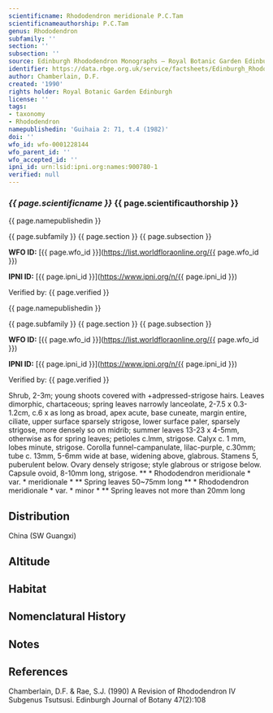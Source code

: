 ```yaml
---
scientificname: Rhododendron meridionale P.C.Tam
scientificnameauthorship: P.C.Tam
genus: Rhododendron
subfamily: ''
section: ''
subsection: ''
source: Edinburgh Rhododendron Monographs – Royal Botanic Garden Edinburgh
identifier: https://data.rbge.org.uk/service/factsheets/Edinburgh_Rhododendron_Monographs.xhtml
author: Chamberlain, D.F.
created: '1990'
rights holder: Royal Botanic Garden Edinburgh
license: ''
tags:
- taxonomy
- Rhododendron
namepublishedin: 'Guihaia 2: 71, t.4 (1982)'
doi: ''
wfo_id: wfo-0001228144
wfo_parent_id: ''
wfo_accepted_id: ''
ipni_id: urn:lsid:ipni.org:names:900780-1
verified: null
---
```

### _{{ page.scientificname }}_ {{ page.scientificauthorship }}
 {{ page.namepublishedin }}

{{ page.subfamily }} {{ page.section }} {{ page.subsection }}

**WFO ID:** [{{ page.wfo_id }}](https://list.worldfloraonline.org/{{ page.wfo_id }})

**IPNI ID:** [{{ page.ipni_id }}](https://www.ipni.org/n/{{ page.ipni_id }})

Verified by: {{ page.verified }}

 {{ page.namepublishedin }}

{{ page.subfamily }} {{ page.section }} {{ page.subsection }}

**WFO ID:** [{{ page.wfo_id }}](https://list.worldfloraonline.org/{{ page.wfo_id }})

**IPNI ID:** [{{ page.ipni_id }}](https://www.ipni.org/n/{{ page.ipni_id }})

Verified by: {{ page.verified }}



Shrub, 2-3m; young shoots covered with +adpressed-strigose hairs. Leaves dimorphic, chartaceous; spring leaves narrowly lanceolate, 2-7.5 x 0.3-1.2cm, c.6 x as long as broad, apex acute, base cuneate, margin entire, ciliate, upper surface sparsely strigose, lower surface paler, sparsely strigose, more densely so on midrib; summer leaves 13-23 x 4-5mm, otherwise as for spring leaves; petioles c.lmm, strigose. Calyx c. 1 mm, lobes minute, strigose. Corolla funnel-campanulate, lilac-purple, c.30mm; tube c. 13mm, 5-6mm wide at base, widening above, glabrous. Stamens 5, puberulent below. Ovary densely strigose; style glabrous or strigose below. Capsule ovoid, 8-10mm long, strigose. ** * Rhododendron meridionale * var. * meridionale * ** Spring leaves 50~75mm long ** * Rhododendron meridionale * var. * minor * ** Spring leaves not more than 20mm long

## Distribution
China (SW Guangxi)

## Altitude


## Habitat


## Nomenclatural History

                       
## Notes


## References

Chamberlain, D.F. & Rae, S.J. (1990) A Revision of Rhododendron IV Subgenus Tsutsusi. Edinburgh Journal of Botany 47(2):108
